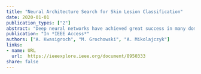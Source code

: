 ```yaml
---
title: "Neural Architecture Search for Skin Lesion Classification"
date: 2020-01-01
publication_types: ["2"]
abstract: "Deep neural networks have achieved great success in many domains. However, successful deployment of such systems is determined by proper manual selection of the neural architecture. This is a tedious and time-consuming process that requires expert knowledge. Different tasks need very different architectures to obtain satisfactory results. The group of methods called the neural architecture search (NAS) helps to find effective architecture in an automated manner. In this paper, we present the use of an architecture search framework to solve the medical task of malignant melanoma detection. Unlike many other methods tested on benchmark datasets, we tested it on practical problem, which differs greatly in terms of difficulty in distinguishing between classes, resolution of images, data balance within the classes, and the number of data available. In order to find a suitable network structure, the hill-climbing search strategy was employed along with network morphism operations to explore the search space. The network morphism operations allow for incremental increases in the network size with the use of the previously trained network. This kind of knowledge reusing allows significantly reducing the computational cost. The proposed approach produces structures that achieve similar results to those provided by manually designed structures, at the same time making use of almost 20 times fewer parameters. What is more, the search process lasts on average only 18h on single GPU."
publication: "In *IEEE Access*"
authors: ["A. Kwasigroch", "M. Grochowski", "A. Mikolajczyk"]
links:
- name: URL
  url:  https://ieeexplore.ieee.org/document/8950333
share: false
---
```



